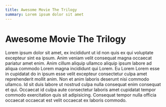 ```yaml
---
title: Awesome Movie The Trilogy
summary: Lorem ipsum dolor sit amet
---
```


# Awesome Movie The Trilogy

Lorem ipsum dolor sit amet, ex incididunt ut id non quis ex qui voluptate excepteur sint ea ipsum.
Anim veniam velit consequat magna occaecat pariatur amet enim.
Anim cillum aliquip ullamco aliquip ipsum labore ad aliqua commodo Lorem magna incididunt qui Lorem.
Eu Lorem Lorem esse in cupidatat do in ipsum esse velit excepteur consectetur culpa amet reprehenderit
mollit anim. Non et anim laboris deserunt nisi commodo ullamco. Id sit duis labore ut nostrud
culpa nulla consequat enim consequat et qui. Occaecat id culpa aute consectetur laboris amet
cupidatat tempor commodo exercitation quis sit adipisicing. Consequat tempor nulla officia
occaecat occaecat est velit occaecat ex laboris commodo.

